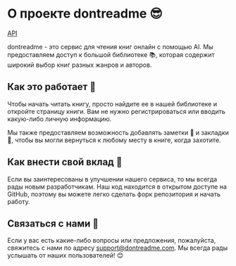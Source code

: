 # О проекте dontreadme 😎

[API](api.md)

dontreadme - это сервис для чтения книг онлайн с помощью AI. Мы предоставляем доступ к большой библиотеке 📚, которая содержит широкий выбор книг разных жанров и авторов. 

## Как это работает 🤔

Чтобы начать читать книгу, просто найдите ее в нашей библиотеке и откройте страницу книги. Вам не нужно регистрироваться или вводить какую-либо личную информацию.

Мы также предоставляем возможность добавлять заметки 📝 и закладки 📌, чтобы вы могли вернуться к любому месту в книге, когда захотите.

## Как внести свой вклад 💪

Если вы заинтересованы в улучшении нашего сервиса, то мы всегда рады новым разработчикам. Наш код находится в открытом доступе на GitHub, поэтому вы можете легко сделать форк репозитория и начать работу.

## Связаться с нами 📧

Если у вас есть какие-либо вопросы или предложения, пожалуйста, свяжитесь с нами по адресу support@dontreadme.com. Мы всегда рады услышать от наших пользователей! 😊

